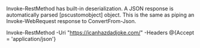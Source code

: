 
Invoke-RestMethod has built-in deserialization. A JSON response is automatically parsed [pscustomobject] object. This is the same as piping an Invoke-WebRequest response to ConvertFrom-Json.

Invoke-RestMethod -Uri "https://icanhazdadjoke.com/" -Headers @{Accept = 'application/json'}